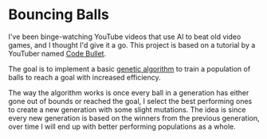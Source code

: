 # Bouncing Balls

I've been binge-watching YouTube videos that use AI to beat old video games, and I thought I'd give it a go. This project is based on a tutorial by a YouTuber named [Code Bullet](https://www.youtube.com/c/CodeBullet).

The goal is to implement a basic [genetic algorithm](https://en.wikipedia.org/wiki/Genetic_algorithm) to train a population of balls to reach a goal with increased efficiency.

The way the algorithm works is once every ball in a generation has either gone out of bounds or reached the goal, I select the best performing ones to create a new generation with some slight mutations. The idea is since every new generation is based on the winners from the previous generation, over time I will end up with better performing populations as a whole.

